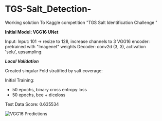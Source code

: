 # TGS-Salt_Detection-
Working solution To Kaggle competition "TGS Salt Identification Challenge "


**Initial Model: VGG16 UNet**

Input: Input: 101 -> resize to 128, increase channels to 3
VGG16 encoder: pretrained with "Imagenet" weights
Decoder: conv2d (3, 3), activation 'selu', upsampling 

***Local Validation***

Created singular Fold stratified by salt coverage: 

Initial Training:
- 50 epochs, binary cross entropy loss
- 50 epochs, bce + diceloss 

Test Data Score: 0.635534

![VGG16 Predictions](TGS-Salt_Detection/readme_files/myplot.png "VGG16 Model Predictions")




